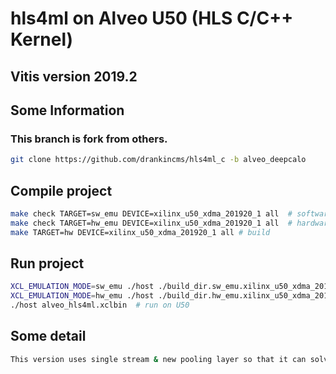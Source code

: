 # hls4ml on Alveo U50 (HLS C/C++ Kernel)
## Vitis version 2019.2
## Some Information
### This branch is fork from others.
```bash
git clone https://github.com/drankincms/hls4ml_c -b alveo_deepcalo
```
## Compile project
```bash
make check TARGET=sw_emu DEVICE=xilinx_u50_xdma_201920_1 all  # software emulation
make check TARGET=hw_emu DEVICE=xilinx_u50_xdma_201920_1 all  # hardware emulation
make TARGET=hw DEVICE=xilinx_u50_xdma_201920_1 all # build
```
## Run project
```bash
XCL_EMULATION_MODE=sw_emu ./host ./build_dir.sw_emu.xilinx_u50_xdma_201920_1/alveo_hls4ml.xclbin  # software emulation
XCL_EMULATION_MODE=hw_emu ./host ./build_dir.hw_emu.xilinx_u50_xdma_201920_1/alveo_hls4ml.xclbin  # hardware emulation
./host alveo_hls4ml.xclbin  # run on U50
```
## Some detail
```bash
This version uses single stream & new pooling layer so that it can solve the routing congestion problem.
```

